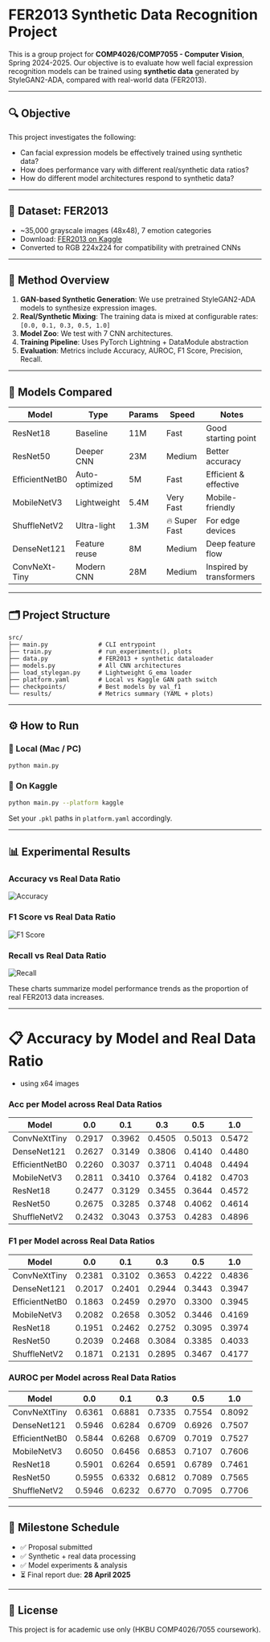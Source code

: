 # FER2013 Synthetic Data Recognition Project

This is a group project for **COMP4026/COMP7055 - Computer Vision**, Spring 2024-2025.
Our objective is to evaluate how well facial expression recognition models can be trained using **synthetic data**
generated by StyleGAN2-ADA, compared with real-world data (FER2013).

---

## 🔍 Objective

This project investigates the following:

- Can facial expression models be effectively trained using synthetic data?
- How does performance vary with different real/synthetic data ratios?
- How do different model architectures respond to synthetic data?

---

## 🧱 Dataset: FER2013

- ~35,000 grayscale images (48x48), 7 emotion categories
- Download: [FER2013 on Kaggle](https://www.kaggle.com/datasets/msambare/fer2013)
- Converted to RGB 224x224 for compatibility with pretrained CNNs

---

## 🧠 Method Overview

1. **GAN-based Synthetic Generation**:
   We use pretrained StyleGAN2-ADA models to synthesize expression images.
2. **Real/Synthetic Mixing**:
   The training data is mixed at configurable rates: `[0.0, 0.1, 0.3, 0.5, 1.0]`
3. **Model Zoo**:
   We test with 7 CNN architectures.
4. **Training Pipeline**:
   Uses PyTorch Lightning + DataModule abstraction
5. **Evaluation**:
   Metrics include Accuracy, AUROC, F1 Score, Precision, Recall.

---

## 🧪 Models Compared

| Model          | Type           | Params | Speed         | Notes                    |
|----------------|----------------|--------|---------------|--------------------------|
| ResNet18       | Baseline       | 11M    | Fast          | Good starting point      |
| ResNet50       | Deeper CNN     | 23M    | Medium        | Better accuracy          |
| EfficientNetB0 | Auto-optimized | 5M     | Fast          | Efficient & effective    |
| MobileNetV3    | Lightweight    | 5.4M   | Very Fast     | Mobile-friendly          |
| ShuffleNetV2   | Ultra-light    | 1.3M   | 🔥 Super Fast | For edge devices         |
| DenseNet121    | Feature reuse  | 8M     | Medium        | Deep feature flow        |
| ConvNeXt-Tiny  | Modern CNN     | 28M    | Medium        | Inspired by transformers |

---

## 🗂 Project Structure

```
src/
├── main.py              # CLI entrypoint
├── train.py             # run_experiments(), plots
├── data.py              # FER2013 + synthetic dataloader
├── models.py            # All CNN architectures
├── load_stylegan.py     # Lightweight G_ema loader
├── platform.yaml        # Local vs Kaggle GAN path switch
├── checkpoints/         # Best models by val_f1
└── results/             # Metrics summary (YAML + plots)
```

---

## ⚙️ How to Run

### 🔁 Local (Mac / PC)

```bash
python main.py
```

### 🧪 On Kaggle

```bash
python main.py --platform kaggle
```

Set your `.pkl` paths in `platform.yaml` accordingly.

---

## 📊 Experimental Results

### Accuracy vs Real Data Ratio

![Accuracy](images/x64/acc_vs_realrate.png)

### F1 Score vs Real Data Ratio

![F1 Score](images/x64/f1_vs_realrate.png)

### Recall vs Real Data Ratio

![Recall](images/x64/recall_vs_realrate.png)

These charts summarize model performance trends as the proportion of real FER2013 data increases.

---

# 📋 Accuracy by Model and Real Data Ratio

* using x64 images
### Acc per Model across Real Data Ratios

| Model          | 0.0    | 0.1    | 0.3    | 0.5    | 1.0    |
|----------------|--------|--------|--------|--------|--------|
| ConvNeXtTiny   | 0.2917 | 0.3962 | 0.4505 | 0.5013 | 0.5472 |
| DenseNet121    | 0.2627 | 0.3149 | 0.3806 | 0.4140 | 0.4480 |
| EfficientNetB0 | 0.2260 | 0.3037 | 0.3711 | 0.4048 | 0.4494 |
| MobileNetV3    | 0.2811 | 0.3410 | 0.3764 | 0.4182 | 0.4703 |
| ResNet18       | 0.2477 | 0.3129 | 0.3455 | 0.3644 | 0.4572 |
| ResNet50       | 0.2675 | 0.3285 | 0.3748 | 0.4062 | 0.4614 |
| ShuffleNetV2   | 0.2432 | 0.3043 | 0.3753 | 0.4283 | 0.4896 |

### F1 per Model across Real Data Ratios

| Model          | 0.0    | 0.1    | 0.3    | 0.5    | 1.0    |
|----------------|--------|--------|--------|--------|--------|
| ConvNeXtTiny   | 0.2381 | 0.3102 | 0.3653 | 0.4222 | 0.4836 |
| DenseNet121    | 0.2017 | 0.2401 | 0.2944 | 0.3443 | 0.3947 |
| EfficientNetB0 | 0.1863 | 0.2459 | 0.2970 | 0.3300 | 0.3945 |
| MobileNetV3    | 0.2082 | 0.2658 | 0.3052 | 0.3446 | 0.4169 |
| ResNet18       | 0.1951 | 0.2462 | 0.2752 | 0.3095 | 0.3974 |
| ResNet50       | 0.2039 | 0.2468 | 0.3084 | 0.3385 | 0.4033 |
| ShuffleNetV2   | 0.1871 | 0.2131 | 0.2895 | 0.3467 | 0.4177 |

### AUROC per Model across Real Data Ratios

| Model          | 0.0    | 0.1    | 0.3    | 0.5    | 1.0    |
|----------------|--------|--------|--------|--------|--------|
| ConvNeXtTiny   | 0.6361 | 0.6881 | 0.7335 | 0.7554 | 0.8092 |
| DenseNet121    | 0.5946 | 0.6284 | 0.6709 | 0.6926 | 0.7507 |
| EfficientNetB0 | 0.5844 | 0.6268 | 0.6709 | 0.7019 | 0.7527 |
| MobileNetV3    | 0.6050 | 0.6456 | 0.6853 | 0.7107 | 0.7606 |
| ResNet18       | 0.5901 | 0.6264 | 0.6591 | 0.6789 | 0.7461 |
| ResNet50       | 0.5955 | 0.6332 | 0.6812 | 0.7089 | 0.7565 |
| ShuffleNetV2   | 0.5946 | 0.6232 | 0.6770 | 0.7095 | 0.7706 |

---

## 📅 Milestone Schedule

- ✅ Proposal submitted
- ✅ Synthetic + real data processing
- ✅ Model experiments & analysis
- ⏳ Final report due: **28 April 2025**

---

## 📜 License

This project is for academic use only (HKBU COMP4026/7055 coursework).
